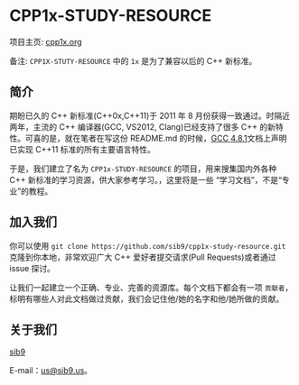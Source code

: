 # CPP1x-STUDY-RESOURCE #

项目主页: [cpp1x.org](http://cpp1x.org)

备注: `CPP1X-STUTY-RESOURCE` 中的 `1x` 是为了兼容以后的 C++ 新标准。

## 简介 ##

期盼已久的 C++ 新标准(C++0x,C++11)于 2011 年 8 月份获得一致通过。时隔近两年，主流的 C++ 编译器(GCC, VS2012, Clang)已经支持了很多 C++ 的新特性。可喜的是，就在笔者在写这份 README.md 的时候，[GCC 4.8.1](http://gcc.gnu.org/gcc-4.8/cxx0x_status.html)文档上声明已实现 C++11 标准的所有主要语言特性。

于是，我们建立了名为 `CPP1x-STUDY-RESOURCE` 的项目，用来搜集国内外各种 C++ 新标准的学习资源，供大家参考学习。，这里将是一些 “学习文档”，不是“专业”的教程。

## 加入我们 ##

你可以使用 `git clone https://github.com/sib9/cpp1x-study-resource.git` 克隆到你本地，非常欢迎广大 C++ 爱好者提交请求(Pull Requests)或者通过 issue 探讨。

让我们一起建立一个正确、专业、完善的资源库。每个文档下都会有一项 `贡献者`，标明有哪些人对此文档做过贡献，我们会记住他/她的名字和他/她所做的贡献。

## 关于我们 ##

[sib9](http://sib9.us)

E-mail：us@sib9.us。
